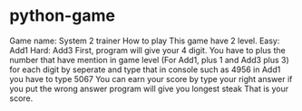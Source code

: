 # python-game
Game name: System 2 trainer
How to play
This game have 2 level.
Easy: Add1
Hard: Add3
First, program will give your 4 digit. 
You have to plus the number that have mention in game level (For Add1, plus 1 and Add3 plus 3)
for each digit by seperate and type that in console such as 4956 in Add1 you have to type 5067 
You can earn your score by type your right answer if you put the wrong answer program will give you longest steak
That is your score.
